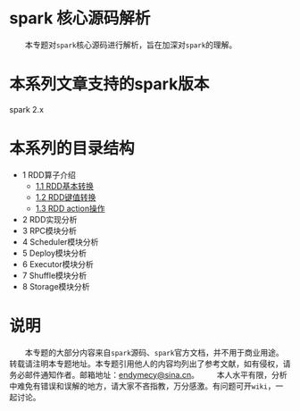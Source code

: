 # spark 核心源码解析

&emsp;&emsp;本专题对`spark`核心源码进行解析，旨在加深对`spark`的理解。

# 本系列文章支持的spark版本
  
spark 2.x

# 本系列的目录结构

* 1 RDD算子介绍
   * [1.1 RDD基本转换](RDD/RDD-basic-transformations.md)
   * [1.2 RDD键值转换](RDD/RDD-kv-transformations.md)
   * [1.3 RDD action操作](RDD/RDD-actions.md)
* 2 RDD实现分析
* 3 RPC模块分析
* 4 Scheduler模块分析
* 5 Deploy模块分析
* 6 Executor模块分析
* 7 Shuffle模块分析
* 8 Storage模块分析
    
# 说明

&emsp;&emsp;本专题的大部分内容来自`spark`源码、`spark`官方文档，并不用于商业用途。转载请注明本专题地址。本专题引用他人的内容均列出了参考文献，如有侵权，请务必邮件通知作者。邮箱地址：endymecy@sina.cn。
&emsp;&emsp;本人水平有限，分析中难免有错误和误解的地方，请大家不吝指教，万分感激。有问题可开`wiki`，一起讨论。


